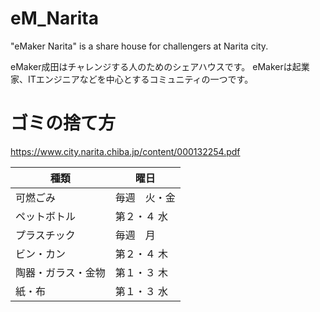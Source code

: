 # eM_Narita
"eMaker Narita" is a share house for challengers at Narita city.

eMaker成田はチャレンジする人のためのシェアハウスです。
eMakerは起業家、ITエンジニアなどを中心とするコミュニティの一つです。

# ゴミの捨て方
https://www.city.narita.chiba.jp/content/000132254.pdf

|  種類  |  曜日  |
| ---- | ---- |
|  可燃ごみ  |  毎週　火・金  |
|  ペットボトル  |  第２・４ 水 |
|  プラスチック  |  毎週　月  |
|  ビン・カン  |  第２・４ 木  |
|  陶器・ガラス・金物  |  第１・３ 木  |
|  紙・布  |  第１・３ 水  |
